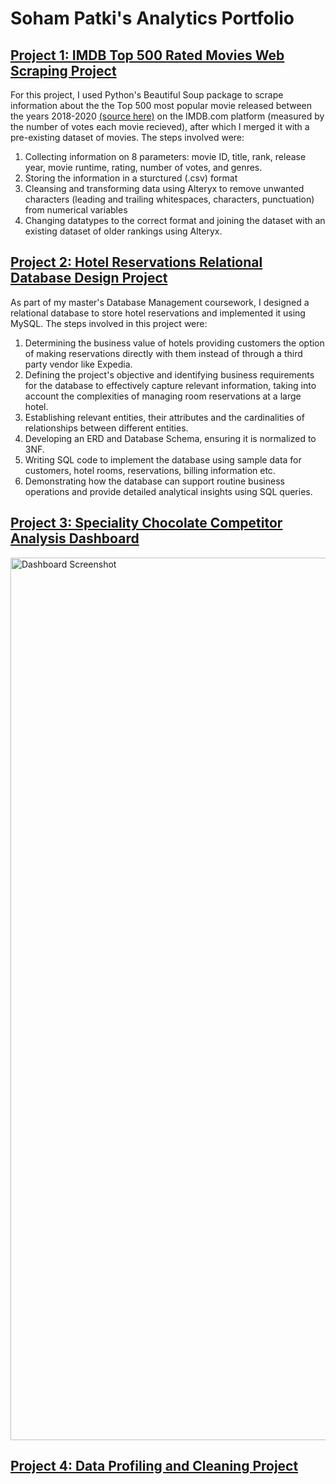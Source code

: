 # Soham Patki's Analytics Portfolio

## [Project 1: IMDB Top 500 Rated Movies Web Scraping Project](https://github.com/sohampatki/Portfolio/tree/main/WebScraping)

For this project, I used Python's Beautiful Soup package to scrape information about the the Top 500 most popular movie released between the years 2018-2020 [(source here)](https://www.imdb.com/search/title/?at=0&sort=num_votes,desc&start=1&title_type=feature&year=2018,2020) on the IMDB.com platform (measured by the number of votes each movie recieved), after which I merged it with a pre-existing dataset of movies. The steps involved were:

1. Collecting information on 8 parameters: movie ID, title, rank, release year, movie
runtime, rating, number of votes, and genres.
2. Storing the information in a sturctured (.csv) format
3. Cleansing and transforming data using Alteryx to remove unwanted characters (leading and trailing whitespaces, characters, punctuation) from numerical variables
4. Changing datatypes to the correct format and joining the dataset with an existing dataset of older rankings using Alteryx.

## [Project 2: Hotel Reservations Relational Database Design Project](https://github.com/sohampatki/Portfolio/tree/main/Hotel%20Reservations%20Database%20Design)

As part of my master's Database Management coursework, I designed a relational database to store hotel reservations and implemented it using MySQL. The steps involved in this project were:

1. Determining the business value of hotels providing customers the option of making reservations directly with them instead of through a third party vendor like Expedia.
2. Defining the project's objective and identifying business requirements for the database to effectively capture relevant information, taking into account the complexities of managing room reservations at a large hotel. 
3. Establishing relevant entities, their attributes and the cardinalities of relationships between different entities.
4. Developing an ERD and Database Schema, ensuring it is normalized to 3NF.
5. Writing SQL code to implement the database using sample data for customers, hotel rooms, reservations, billing information etc.
6. Demonstrating how the database can support routine business operations and provide detailed analytical insights using SQL queries.

## [Project 3: Speciality Chocolate Competitor Analysis Dashboard](https://github.com/sohampatki/Portfolio/tree/main/Competitive%20Analysis%20Dashboard%20(Tableau)%20)
<img width="1412" alt="Dashboard Screenshot" src="https://github.com/sohampatki/Portfolio/assets/133144327/d3379130-2075-4380-bfd0-09b5afcc0f68">


## [Project 4: Data Profiling and Cleaning Project](https://github.com/sohampatki/Portfolio/blob/main/Data%20Profiling%20and%20Cleaning%20Project.md)
